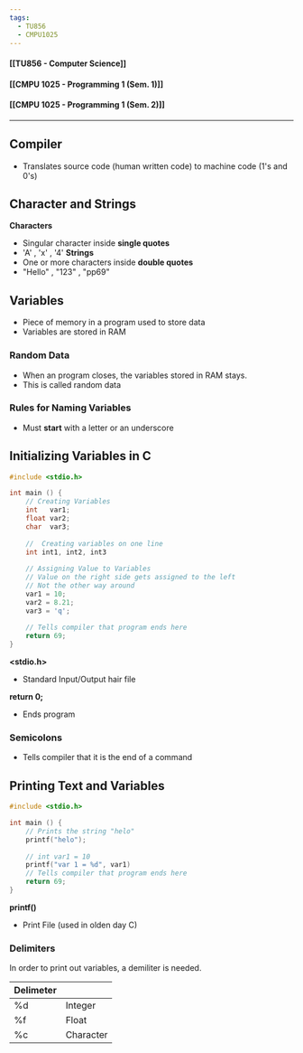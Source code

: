 ```yaml
---
tags:
  - TU856
  - CMPU1025
---
```

#### [[TU856 - Computer Science]]
#### [[CMPU 1025 - Programming 1 (Sem. 1)]]
#### [[CMPU 1025 - Programming 1 (Sem. 2)]]

---

## Compiler
- Translates source code (human written code) to machine code (1's and 0's)

## Character and Strings
**Characters**
- Singular character inside **single quotes**
- 'A' , 'x' , '4'
**Strings**
- One or more characters inside **double quotes**
- "Hello" , "123" , "pp69"

## Variables
- Piece of memory in a program used to store data
- Variables are stored in RAM
### Random Data
- When an program closes, the variables stored in RAM stays.
- This is called random data

### Rules for Naming Variables
- Must **start** with a letter or an underscore

## Initializing Variables in C
``` cpp
#include <stdio.h>

int main () {
	// Creating Variables
	int   var1;
	float var2;
	char  var3;
	
	//  Creating variables on one line
	int int1, int2, int3
	
	// Assigning Value to Variables
	// Value on the right side gets assigned to the left
	// Not the other way around
	var1 = 10;
	var2 = 8.21;
	var3 = 'q';
	
	// Tells compiler that program ends here
	return 69;
}
```

**<stdio.h>**
- Standard Input/Output hair file

**return 0;**
- Ends program

### Semicolons
- Tells compiler that it is the end of a command

## Printing Text and Variables

``` c
#include <stdio.h>

int main () {
	// Prints the string "helo"
	printf("helo");
	
	// int var1 = 10
	printf("var 1 = %d", var1)
	// Tells compiler that program ends here
	return 69;
}
```

**printf()**
- Print File (used in olden day C)
  
### Delimiters
In order to print out variables, a demiliter is needed.

| Delimeter |           |
| --------- | --------- |
| %d        | Integer   |
| %f        | Float     |
| %c        | Character |
